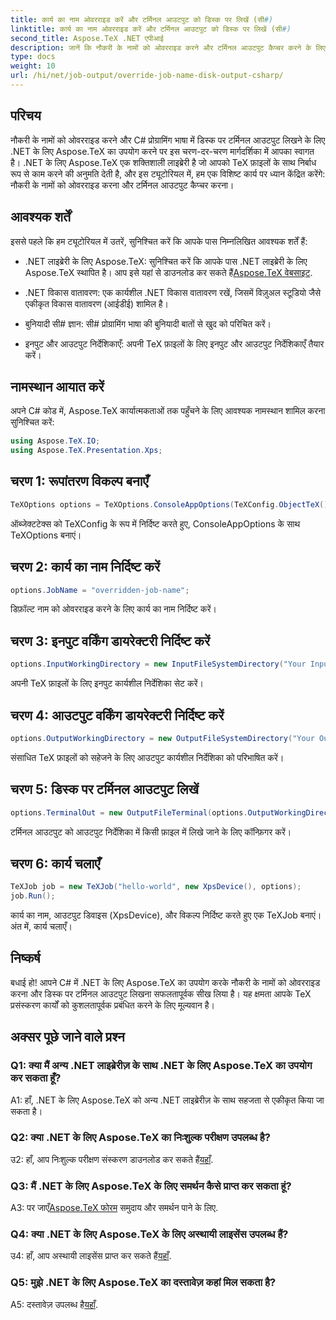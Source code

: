 ```yaml
---
title: कार्य का नाम ओवरराइड करें और टर्मिनल आउटपुट को डिस्क पर लिखें (सी#)
linktitle: कार्य का नाम ओवरराइड करें और टर्मिनल आउटपुट को डिस्क पर लिखें (सी#)
second_title: Aspose.TeX .NET एपीआई
description: जानें कि नौकरी के नामों को ओवरराइड करने और टर्मिनल आउटपुट कैप्चर करने के लिए .NET के लिए Aspose.TeX का उपयोग कैसे करें। निर्बाध TeX फ़ाइल प्रबंधन के लिए हमारी व्यापक मार्गदर्शिका का पालन करें।
type: docs
weight: 10
url: /hi/net/job-output/override-job-name-disk-output-csharp/
---
```

## परिचय

नौकरी के नामों को ओवरराइड करने और C# प्रोग्रामिंग भाषा में डिस्क पर टर्मिनल आउटपुट लिखने के लिए .NET के लिए Aspose.TeX का उपयोग करने पर इस चरण-दर-चरण मार्गदर्शिका में आपका स्वागत है। .NET के लिए Aspose.TeX एक शक्तिशाली लाइब्रेरी है जो आपको TeX फ़ाइलों के साथ निर्बाध रूप से काम करने की अनुमति देती है, और इस ट्यूटोरियल में, हम एक विशिष्ट कार्य पर ध्यान केंद्रित करेंगे: नौकरी के नामों को ओवरराइड करना और टर्मिनल आउटपुट कैप्चर करना।

## आवश्यक शर्तें

इससे पहले कि हम ट्यूटोरियल में उतरें, सुनिश्चित करें कि आपके पास निम्नलिखित आवश्यक शर्तें हैं:

-  .NET लाइब्रेरी के लिए Aspose.TeX: सुनिश्चित करें कि आपके पास .NET लाइब्रेरी के लिए Aspose.TeX स्थापित है। आप इसे यहां से डाउनलोड कर सकते हैं[Aspose.TeX वेबसाइट](https://releases.aspose.com/tex/net/).

- .NET विकास वातावरण: एक कार्यशील .NET विकास वातावरण रखें, जिसमें विज़ुअल स्टूडियो जैसे एकीकृत विकास वातावरण (आईडीई) शामिल है।

- बुनियादी सी# ज्ञान: सी# प्रोग्रामिंग भाषा की बुनियादी बातों से खुद को परिचित करें।

- इनपुट और आउटपुट निर्देशिकाएँ: अपनी TeX फ़ाइलों के लिए इनपुट और आउटपुट निर्देशिकाएँ तैयार करें।

## नामस्थान आयात करें

अपने C# कोड में, Aspose.TeX कार्यात्मकताओं तक पहुँचने के लिए आवश्यक नामस्थान शामिल करना सुनिश्चित करें:

```csharp
using Aspose.TeX.IO;
using Aspose.TeX.Presentation.Xps;
```

## चरण 1: रूपांतरण विकल्प बनाएँ

```csharp
TeXOptions options = TeXOptions.ConsoleAppOptions(TeXConfig.ObjectTeX());
```

ऑब्जेक्टटेक्स को TeXConfig के रूप में निर्दिष्ट करते हुए, ConsoleAppOptions के साथ TeXOptions बनाएं।

## चरण 2: कार्य का नाम निर्दिष्ट करें

```csharp
options.JobName = "overridden-job-name";
```

डिफ़ॉल्ट नाम को ओवरराइड करने के लिए कार्य का नाम निर्दिष्ट करें।

## चरण 3: इनपुट वर्किंग डायरेक्टरी निर्दिष्ट करें

```csharp
options.InputWorkingDirectory = new InputFileSystemDirectory("Your Input Directory");
```

अपनी TeX फ़ाइलों के लिए इनपुट कार्यशील निर्देशिका सेट करें।

## चरण 4: आउटपुट वर्किंग डायरेक्टरी निर्दिष्ट करें

```csharp
options.OutputWorkingDirectory = new OutputFileSystemDirectory("Your Output Directory");
```

संसाधित TeX फ़ाइलों को सहेजने के लिए आउटपुट कार्यशील निर्देशिका को परिभाषित करें।

## चरण 5: डिस्क पर टर्मिनल आउटपुट लिखें

```csharp
options.TerminalOut = new OutputFileTerminal(options.OutputWorkingDirectory);
```

टर्मिनल आउटपुट को आउटपुट निर्देशिका में किसी फ़ाइल में लिखे जाने के लिए कॉन्फ़िगर करें।

## चरण 6: कार्य चलाएँ

```csharp
TeXJob job = new TeXJob("hello-world", new XpsDevice(), options);
job.Run();
```

कार्य का नाम, आउटपुट डिवाइस (XpsDevice), और विकल्प निर्दिष्ट करते हुए एक TeXJob बनाएं। अंत में, कार्य चलाएँ।

## निष्कर्ष

बधाई हो! आपने C# में .NET के लिए Aspose.TeX का उपयोग करके नौकरी के नामों को ओवरराइड करना और डिस्क पर टर्मिनल आउटपुट लिखना सफलतापूर्वक सीख लिया है। यह क्षमता आपके TeX प्रसंस्करण कार्यों को कुशलतापूर्वक प्रबंधित करने के लिए मूल्यवान है।

## अक्सर पूछे जाने वाले प्रश्न

### Q1: क्या मैं अन्य .NET लाइब्रेरीज़ के साथ .NET के लिए Aspose.TeX का उपयोग कर सकता हूँ?

A1: हाँ, .NET के लिए Aspose.TeX को अन्य .NET लाइब्रेरीज़ के साथ सहजता से एकीकृत किया जा सकता है।

### Q2: क्या .NET के लिए Aspose.TeX का निःशुल्क परीक्षण उपलब्ध है?

 उ2: हाँ, आप निःशुल्क परीक्षण संस्करण डाउनलोड कर सकते हैं[यहाँ](https://releases.aspose.com/).

### Q3: मैं .NET के लिए Aspose.TeX के लिए समर्थन कैसे प्राप्त कर सकता हूं?

 A3: पर जाएँ[Aspose.TeX फोरम](https://forum.aspose.com/c/tex/47) समुदाय और समर्थन पाने के लिए.

### Q4: क्या .NET के लिए Aspose.TeX के लिए अस्थायी लाइसेंस उपलब्ध हैं?

 उ4: हाँ, आप अस्थायी लाइसेंस प्राप्त कर सकते हैं[यहाँ](https://purchase.aspose.com/temporary-license/).

### Q5: मुझे .NET के लिए Aspose.TeX का दस्तावेज़ कहां मिल सकता है?

 A5: दस्तावेज़ उपलब्ध है[यहाँ](https://reference.aspose.com/tex/net/).